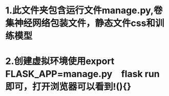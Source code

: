 # 1.此文件夹包含运行文件manage.py,卷集神经网络包装文件，静态文件css和训练模型
# 2.创建虚拟环境使用export FLASK_APP=manage.py　flask run即可，打开浏览器可以看到!(){}
